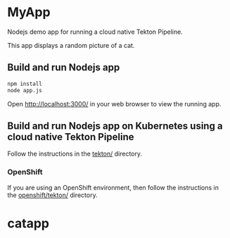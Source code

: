 # MyApp

Nodejs demo app for running a cloud native Tekton Pipeline.

This app displays a random picture of a cat.

## Build and run Nodejs app

```bash
npm install
node app.js
```

Open [http://localhost:3000/](http://localhost:3000/) in your web browser to
view the running app.

## Build and run Nodejs app on Kubernetes using a cloud native Tekton Pipeline

Follow the instructions in the [tekton/](tekton/README.md) directory.

### OpenShift

If you are using an OpenShift environment, then follow the instructions in the [openshift/tekton/](openshift/tekton/README.md) directory.
# catapp
